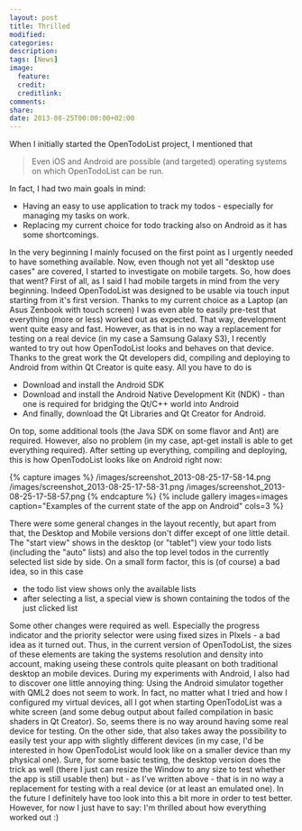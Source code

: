 ```yaml
---
layout: post
title: Thrilled
modified:
categories: 
description:
tags: [News]
image:
  feature:
  credit:
  creditlink:
comments:
share:
date: 2013-08-25T00:00:00+02:00
---
```


When I initially started the OpenTodoList project, I mentioned that

> Even iOS and Android are possible (and targeted) operating systems on which OpenTodoList can be run.

In fact, I had two main goals in mind:

*   Having an easy to use application to track my todos - especially for managing my tasks on work.
*   Replacing my current choice for todo tracking also on Android as it has some shortcomings.

In the very beginning I mainly focused on the first point as I urgently needed to have something available. Now, even though not yet all "desktop use cases" are covered, I started to investigate on mobile targets. So, how does that went? First of all, as I said I had mobile targets in mind from the very beginning. Indeed OpenTodoList was designed to be usable via touch input starting from it's first version. Thanks to my current choice as a Laptop (an Asus Zenbook with touch screen) I was even able to easily pre-test that everything (more or less) worked out as expected. That way, development went quite easy and fast. However, as that is in no way a replacement for testing on a real device (in my case a Samsung Galaxy S3), I recently wanted to try out how OpenTodoList looks and behaves on that device. Thanks to the great work the Qt developers did, compiling and deploying to Android from within Qt Creator is quite easy. All you have to do is

*   Download and install the Android SDK
*   Download and install the Android Native Development Kit (NDK) - than one is required for bridging the Qt/C++ world into Android
*   And finally, download the Qt Libraries and Qt Creator for Android.

On top, some additional tools (the Java SDK on some flavor and Ant) are required. However, also no problem (in my case, apt-get install is able to get everything required). After setting up everything, compiling and deploying, this is how OpenTodoList looks like on Android right now:

{% capture images %}
    /images/screenshot_2013-08-25-17-58-14.png
    /images/screenshot_2013-08-25-17-58-31.png
    /images/screenshot_2013-08-25-17-58-57.png
{% endcapture %}
{% include gallery images=images caption="Examples of the current state of the app on Android" cols=3 %}

There were some general changes in the layout recently, but apart from that, the Desktop and Mobile versions don't differ except of one little detail. The "start view" shows in the desktop (or "tablet") view your todo lists (including the "auto" lists) and also the top level todos in the currently selected list side by side. On a small form factor, this is (of course) a bad idea, so in this case

*   the todo list view shows only the available lists
*   after selecting a list, a special view is shown containing the todos of the just clicked list

Some other changes were required as well. Especially the progress indicator and the priority selector were using fixed sizes in PIxels - a bad idea as it turned out. Thus, in the current version of OpenTodoList, the sizes of these elements are taking the systems resolution and density into account, making useing these controls quite pleasant on both traditional desktop an mobile devices. During my experiments with Android, I also had to discover one little annoying thing: Using the Android simulator together with QML2 does not seem to work. In fact, no matter what I tried and how I configured my virtual devices, all I got when starting OpenTodoList was a white screen (and some debug output about failed compilation in basic shaders in Qt Creator). So, seems there is no way around having some real device for testing. On the other side, that also takes away the possibility to easily test your app with slightly different devices (in my case, I'd be interested in how OpenTodoList would look like on a smaller device than my physical one). Sure, for some basic testing, the desktop version does the trick as well (there I just can resize the Window to any size to test whether the app is still usable then) but - as I've written above - that is in no way a replacement for testing with a real device (or at least an emulated one). In the future I definitely have too look into this a bit more in order to test better. However, for now I just have to say: I'm thrilled about how everything worked out :)